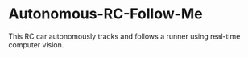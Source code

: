 # Autonomous-RC-Follow-Me
This RC car autonomously tracks and follows a runner using real-time computer vision.
